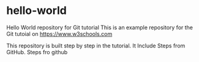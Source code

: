 # hello-world
Hello World repository for Git tutorial
This is an example repository for the Git tutoial on https://www.w3schools.com

This repository is built step by step in the tutorial. 
It Include Steps from GitHub.
Steps fro github
